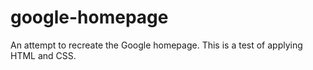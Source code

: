 # google-homepage
An attempt to recreate the Google homepage. This is a test of applying HTML and CSS.
